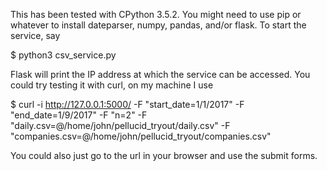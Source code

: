 This has been tested with CPython 3.5.2. You might need to use pip or whatever to install dateparser, numpy, pandas, and/or flask. To start the service, say

$ python3 csv_service.py

Flask will print the IP address at which the service can be accessed.  You could try testing it with curl, on my machine I use

$ curl -i http://127.0.0.1:5000/ -F "start_date=1/1/2017" -F "end_date=1/9/2017" -F "n=2" -F "daily.csv=@/home/john/pellucid_tryout/daily.csv" -F "companies.csv=@/home/john/pellucid_tryout/companies.csv"

You could also just go to the url in your browser and use the submit forms.
